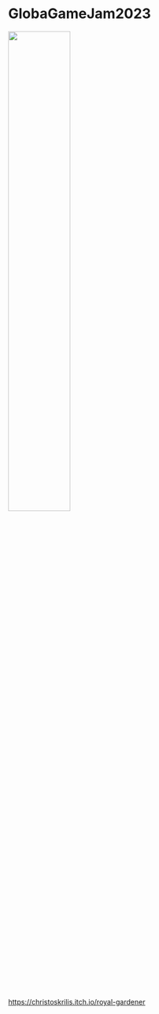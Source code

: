 # GlobaGameJam2023

<img width="50%" src="ReadMe/Dungeon.png">

https://christoskrilis.itch.io/royal-gardener
